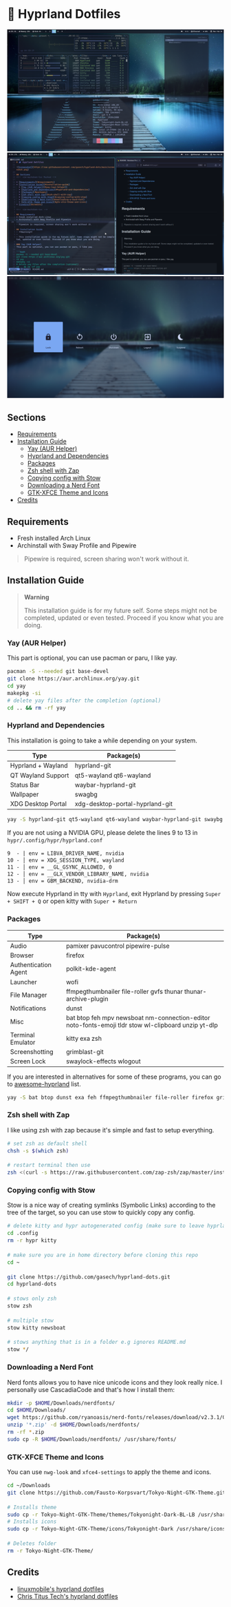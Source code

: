# 🌌 Hyprland Dotfiles

![Screenshot 1](https://raw.githubusercontent.com/gasech/hyprland-dots/main/assets/screenshot1.png)
![Screenshot 2](https://raw.githubusercontent.com/gasech/hyprland-dots/main/assets/screenshot2.png)
![Screenshot 3](https://raw.githubusercontent.com/gasech/hyprland-dots/main/assets/screenshot3.png)

## Sections
<!-- vim-markdown-toc Marked -->

* [Requirements](#requirements)
* [Installation Guide](#installation-guide)
    * [Yay (AUR Helper)](#yay-(aur-helper))
    * [Hyprland and Dependencies](#hyprland-and-dependencies)
    * [Packages](#packages)
    * [Zsh shell with Zap](#zsh-shell-with-zap)
    * [Copying config with Stow](#copying-config-with-stow)
    * [Downloading a Nerd Font](#downloading-a-nerd-font)
    * [GTK-XFCE Theme and Icons](#gtk-xfce-theme-and-icons)
* [Credits](#credits)

<!-- vim-markdown-toc -->

## Requirements
* Fresh installed Arch Linux 
* Archinstall with Sway Profile and Pipewire

> Pipewire is required, screen sharing won't work without it.

## Installation Guide 
> **Warning** 
>
> This installation guide is for my future self. Some steps might not be completed, updated or even tested. Proceed if you know what you are doing.

### Yay (AUR Helper)
This part is optional, you can use pacman or paru, I like yay.

```bash
pacman -S --needed git base-devel
git clone https://aur.archlinux.org/yay.git
cd yay
makepkg -si
# delete yay files after the completion (optional) 
cd .. && rm -rf yay
```

### Hyprland and Dependencies
This installation is going to take a while depending on your system.

| Type | Package(s) |
|-|--|
| Hyprland + Wayland  | hyprland-git |
| QT Wayland Support | qt5-wayland qt6-wayland |
| Status Bar  | waybar-hyprland-git |
| Wallpaper | swagbg |
| XDG Desktop Portal  | xdg-desktop-portal-hyprland-git  |

```bash
yay -S hyprland-git qt5-wayland qt6-wayland waybar-hyprland-git swaybg xdg-desktop-portal-hyprland-git
```

If you are not using a NVIDIA GPU, please delete the lines 9 to 13 in `hypr/.config/hypr/hyprland.conf`
```
9  - | env = LIBVA_DRIVER_NAME, nvidia
10 - │ env = XDG_SESSION_TYPE, wayland
11 - │ env = __GL_GSYNC_ALLOWED, 0
12 - │ env = __GLX_VENDOR_LIBRARY_NAME, nvidia
13 - │ env = GBM_BACKEND, nvidia-drm
```
Now execute Hyprland in tty with `Hyprland`, exit Hyprland by pressing `Super + SHIFT + Q` or open kitty with `Super + Return` 

### Packages 

| Type | Package(s)    |
|--------------- | --------------- |
| Audio  | pamixer pavucontrol pipewire-pulse |
| Browser | firefox | 
| Authentication Agent | polkit-kde-agent  |
| Launcher | wofi |
| File Manager | ffmpegthumbnailer file-roller gvfs thunar thunar-archive-plugin |
| Notifications | dunst  |
| Misc | bat btop feh mpv newsboat nm-connection-editor noto-fonts-emoji tldr stow wl-clipboard unzip yt-dlp |
| Terminal Emulator | kitty exa zsh |
| Screenshotting | grimblast-git |
| Screen Lock | swaylock-effects wlogout |

If you are interested in alternatives for some of these programs, you can go to [awesome-hyprland](https://github.com/hyprland-community/awesome-hyprland) list. 

```bash
yay -S bat btop dunst exa feh ffmpegthumbnailer file-roller firefox grimblast-git gvfs kitty mpv noto-fonts-emoji newsboat nm-connection-editor pamixer pavucontrol pipewire-pulse polkit-kde-agent stow swaylock-effects thunar thunar-archive-plugin wlogout tldr unzip wl-clipboard wofi yt-dlp zsh 
```

### Zsh shell with Zap
I like using zsh with zap because it's simple and fast to setup everything.

```bash
# set zsh as default shell
chsh -s $(which zsh)

# restart terminal then use 
zsh <(curl -s https://raw.githubusercontent.com/zap-zsh/zap/master/install.zsh)
```

### Copying config with Stow
Stow is a nice way of creating symlinks (Symbolic Links) according to the tree of the target, so you can use stow to quickly copy any config.

```bash
# delete kitty and hypr autogenerated config (make sure to leave hyprland before doing this)
cd .config
rm -r hypr kitty

# make sure you are in home directory before cloning this repo
cd ~ 

git clone https://github.com/gasech/hyprland-dots.git
cd hyprland-dots 

# stows only zsh
stow zsh 

# multiple stow 
stow kitty newsboat 

# stows anything that is in a folder e.g ignores README.md
stow */ 
```

### Downloading a Nerd Font
Nerd fonts allows you to have nice unicode icons and they look really nice. I personally use CascadiaCode and that's how I install them:

```bash
mkdir -p $HOME/Downloads/nerdfonts/
cd $HOME/Downloads/
wget https://github.com/ryanoasis/nerd-fonts/releases/download/v2.3.1/CascadiaCode.zip
unzip '*.zip' -d $HOME/Downloads/nerdfonts/
rm -rf *.zip
sudo cp -R $HOME/Downloads/nerdfonts/ /usr/share/fonts/
```

### GTK-XFCE Theme and Icons
You can use `nwg-look` and `xfce4-settings` to apply the theme and icons.

```bash
cd ~/Downloads
git clone https://github.com/Fausto-Korpsvart/Tokyo-Night-GTK-Theme.git

# Installs theme
sudo cp -r Tokyo-Night-GTK-Theme/themes/Tokyonight-Dark-BL-LB /usr/share/themes/
# Installs icons
sudo cp -r Tokyo-Night-GTK-Theme/icons/Tokyonight-Dark /usr/share/icons/

# Deletes folder
rm -r Tokyo-Night-GTK-Theme/
```

## Credits 
* [linuxmobile's hyprland dotfiles](https://github.com/linuxmobile/hyprland-dots)
* [Chris Titus Tech's hyprland dotfiles](https://github.com/ChrisTitusTech/hyprland-titus/)
